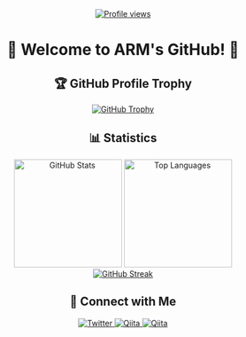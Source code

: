 <!-- GitHub Profile -->
<div align="center">
  <a href="https://github.com/XXXFQ" target="blank">
    <img src="https://komarev.com/ghpvc/?username=XXXFQ&label=Profile%20views&color=0e75b6&style=flat" alt="Profile views" />
  </a>
</div>

<h1 align="center">🌟 Welcome to ARM's GitHub! 🌟</h1>
<h2 align="center">🏆 GitHub Profile Trophy</h2>
<p align="center">
  <a href="https://github.com/ryo-ma/github-profile-trophy">
    <img src="https://github-profile-trophy.vercel.app/?username=XXXFQ&column=6&theme=radical" alt="GitHub Trophy"/>
  </a>
</p>

<h2 align="center">📊 Statistics</h2>
<div align="center">
  <img height="195px" src="https://github-readme-stats-git-master-xxxfqs-projects.vercel.app/api?username=XXXFQ&show_icons=true&locale=en&theme=radical&count_private=true" alt="GitHub Stats"/>
  <img height="195px" src="https://github-readme-stats-git-master-xxxfqs-projects.vercel.app/api/top-langs/?username=XXXFQ&layout=compact&locale=en&theme=radical" alt="Top Languages"/>
  <br>
  <a href="https://git.io/streak-stats">
    <img src="https://streak-stats.demolab.com?user=XXXFQ&theme=radical" alt="GitHub Streak"/>
  </a>
</div>

<h2 align="center">🔗 Connect with Me</h2>
<p align="center">
  <a href="https://twitter.com/40414" target="_blank">
    <img src="https://img.shields.io/badge/Twitter-1DA1F2?style=for-the-badge&logo=X&logoColor=white" alt="Twitter" />
  </a>
  <a href="https://bsky.app/profile/40414.bsky.social" target="_blank">
    <img src="https://img.shields.io/badge/Bluesky-1DA1F2?style=for-the-badge&logo=Bluesky&logoColor=white" alt="Qiita" />
  </a>
  <a href="https://qiita.com/40414" target="_blank">
    <img src="https://img.shields.io/badge/Qiita-55C500?style=for-the-badge&logo=qiita&logoColor=white" alt="Qiita" />
  </a>
</p>
